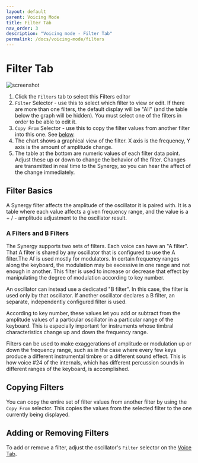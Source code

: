 ```yaml
---
layout: default
parent: Voicing Mode
title: Filter Tab
nav_order: 3
description: "Voicing mode - Filter Tab"
permalink: /docs/voicing-mode/filters
---
```


# Filter Tab

![screenshot](/synergize/docs/screenshots/viewVCE_filters_annotated.png)

1. Click the `Filters` tab to select this Filters editor
2. `Filter` Selector - use this to select which filter to view or
   edit.  If there are more than one filters, the default display will
   be "All" (and the table below the graph will be hidden). You must
   select one of the filters in order to be able to edit it.
3. `Copy From` Selector - use this to copy the filter values from
another filter into this one. See [below](#copying-filters).
4. The chart shows a graphical view of the filter.  X axis is the frequency, Y axis
   is the amount of amplitude change.
5. The table at the bottom are numeric values of each filter data point. Adjust these up or
   down to change the behavior of the filter.  Changes are transmitted in real time to
   the Synergy, so you can hear the affect of the change immediately.

## Filter Basics

A Synergy filter affects the amplitude of the oscillator it is paired
with. It is a table where each value affects a given frequency range,
and the value is a + / - amplitude adjustment to the oscillator result.

### A Filters and B Filters

The Synergy supports two sets of filters.   Each voice can have an "A
filter".  That A filter is shared by any oscillator that is configured
to use the A filter.The Af is used mostly for modulators. In
certain frequency ranges along the keyboard, the modulation
may be excessive in one range and not enough in another. This
filter is used to increase or decrease that effect by manipulating
the degree of modulation according to key number.

An oscillator can instead use a dedicated "B filter".  In this case,
the filter is used only by that oscillator.  If another oscillator
declares a B filter, an separate, independently configured filter is
used.

According to key number, these values let you add or subtract from the
amplitude values of a particular oscillator in a particular range of
the keyboard.  This is especially important for instruments whose
timbral characteristics change up and down the frequency range.

Filters can be used to make exaggerations of amplitude or modulation
up or down the frequency range, such as in the case where every
few keys produce a different instrumental timbre or a different
sound effect. This is how voice #24 of the internals, which has
different percussion sounds in different ranges of the keyboard,
is accomplished.

## Copying Filters

You can copy the entire set of filter values from another filter by
using the `Copy From` selector.  This copies the values from the
selected filter to the one currently being displayed.

## Adding or Removing Filters

To add or remove a filter, adjust the oscillator's `Filter` selector 
on the [Voice Tab](voicing-voice.md#adjust-filters).

